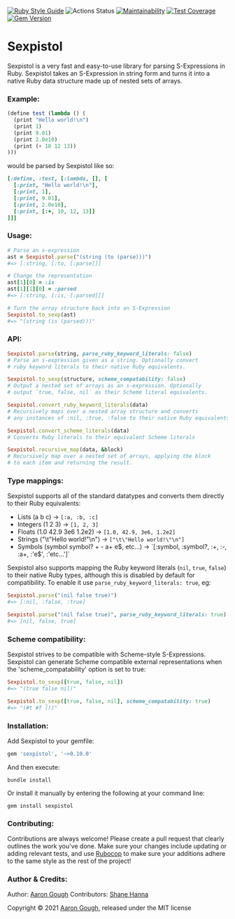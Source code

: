 [![Ruby Style Guide](https://img.shields.io/badge/code_style-rubocop-brightgreen.svg)](https://github.com/rubocop/rubocop)
![Actions Status](https://github.com/aarongough/sexpistol/actions/workflows/ruby.yml/badge.svg)
[![Maintainability](https://api.codeclimate.com/v1/badges/a5ce9269a7b23614103c/maintainability)](https://codeclimate.com/github/aarongough/sexpistol/maintainability)
[![Test Coverage](https://api.codeclimate.com/v1/badges/a5ce9269a7b23614103c/test_coverage)](https://codeclimate.com/github/aarongough/sexpistol/test_coverage)
[![Gem Version](https://badge.fury.io/rb/sexpistol.svg)](https://badge.fury.io/rb/sexpistol)

# Sexpistol

Sexpistol is a very fast and easy-to-use library for parsing S-Expressions in Ruby. Sexpistol takes an S-Expression in string form and turns it into a native Ruby data structure made up of nested sets of arrays.

### Example:

```scheme
(define test (lambda () (
  (print "Hello world!\n")
  (print 1)
  (print 9.01)
  (print 2.0e10)
  (print (+ 10 12 13))
)))
```
  
would be parsed by Sexpistol like so:

```ruby
[:define, :test, [:lambda, [], [
  [:print, "Hello world!\n"],
  [:print, 1],
  [:print, 9.01],
  [:print, 2.0e10],
  [:print, [:+, 10, 12, 13]]
]]]
```

### Usage:

```ruby
# Parse an s-expression
ast = Sexpistol.parse("(string (to (parse)))")
#=> [:string, [:to, [:parse]]]

# Change the representation
ast[1][0] = :is
ast[1][1][0] = :parsed
#=> [:string, [:is, [:parsed]]]

# Turn the array structure back into an S-Expression
Sexpistol.to_sexp(ast)
#=> "(string (is (parsed)))"
```

### API:
```ruby
Sexpistol.parse(string, parse_ruby_keyword_literals: false)
# Parse an s-expression given as a string. Optionally convert 
# ruby keyword literals to their native Ruby equivalents.

Sexpistol.to_sexp(structure, scheme_compatability: false)
# Output a nested set of arrays as an s-expression. Optionally 
# output `true, false, nil` as their Scheme literal equivalents.

Sexpistol.convert_ruby_keyword_literals(data)
# Recursively maps over a nested array structure and converts 
# any instances of :nil, :true, :false to their native Ruby equivalents.

Sexpistol.convert_scheme_literals(data)
# Converts Ruby literals to their equivalent Scheme literals

Sexpistol.recursive_map(data, &block)
# Recursively map over a nested set of arrays, applying the block 
# to each item and returning the result.
```
  
### Type mappings:

Sexpistol supports all of the standard datatypes and converts them directly to their Ruby equivalents:

- Lists (a b c) -> `[:a, :b, :c]`
- Integers (1 2 3) -> `[1, 2, 3]`
- Floats (1.0 42.9 3e6 1.2e2) -> `[1.0, 42.9, 3e6, 1.2e2]`
- Strings ("\t\"Hello world!\"\n") -> `["\t\"Hello world!\"\n"]`
- Symbols (symbol symbol? + - a+ e$, etc...) -> `[:symbol, :symbol?, :+, :-, :a+, :'e$', :'etc...']`

Sexpistol also supports mapping the Ruby keyword literals (`nil`, `true`, `false`) to their native Ruby types, although this is disabled by default for compatibility. To enable it use `parse_ruby_keyword_literals: true`, eg:
 
```ruby 
Sexpistol.parse("(nil false true)")
#=> [:nil, :false, :true]

Sexpistol.parse("(nil false true)", parse_ruby_keyword_literals: true)
#=> [nil, false, true]
```
  
### Scheme compatibility:

Sexpistol strives to be compatible with Scheme-style S-Expressions. Sexpistol can generate Scheme compatible external representations when the 'scheme_compatability' option is set to true:

```ruby
Sexpistol.to_sexp([true, false, nil])
#=> "(true false nil)"

Sexpistol.to_sexp([true, false, nil], scheme_compatability: true)
#=> "(#t #f ())"
```
  
### Installation:

Add Sexpistol to your gemfile:

```ruby
gem 'sexpistol', '~>0.10.0'
```

And then execute:

```
bundle install
```

Or install it manually by entering the following at your command line:

```
gem install sexpistol
```

### Contributing:

Contributions are always welcome! Please create a pull request that clearly outlines the work you've done. Make sure your changes include updating or adding relevant tests, and use [Rubocop](https://github.com/rubocop/rubocop) to make sure your additions adhere to the same style as the rest of the project!

### Author & Credits:

Author: [Aaron Gough](mailto:aaron@aarongough.com)
Contributors: [Shane Hanna](http://github.com/shanna)

Copyright © 2021 [Aaron Gough](http://thingsaaronmade.com/), released under the MIT license